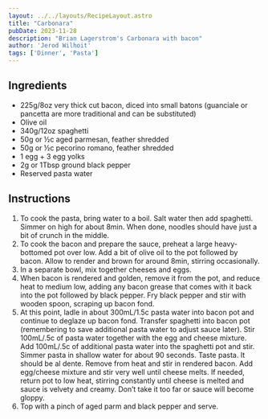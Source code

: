 ```yaml
---
layout: ../../layouts/RecipeLayout.astro
title: "Carbonara"
pubDate: 2023-11-28
description: "Brian Lagerstrom's Carbonara with bacon"
author: 'Jerod Wilhoit'
tags: ['Dinner', 'Pasta']
---
```


## Ingredients

* 225g/8oz very thick cut bacon, diced into small batons (guanciale or pancetta are more traditional and can be substituted)
* Olive oil
* 340g/12oz spaghetti
* 50g or ½c aged parmesan, feather shredded
* 50g or ½c pecorino romano, feather shredded
* 1 egg + 3 egg yolks
* 2g or 1Tbsp ground black pepper
* Reserved pasta water

## Instructions

1. To cook the pasta, bring water to a boil. Salt water then add spaghetti. Simmer on high for about 8min. When done, noodles should have just a bit of crunch in the middle.
2. To cook the bacon and prepare the sauce, preheat a large heavy-bottomed pot over low. Add a bit of olive oil to the pot followed by bacon. Allow to render and brown for around 8min, stirring occasionally.
3. In a separate bowl, mix together cheeses and eggs.
4. When bacon is rendered and golden, remove it from the pot, and reduce heat to medium low, adding any bacon grease that comes with it back into the pot followed by black pepper. Fry black pepper and stir with wooden spoon, scraping up bacon fond.
5. At this point, ladle in about 300mL/1.5c pasta water into bacon pot and continue to deglaze up bacon fond. Transfer spaghetti into bacon pot (remembering to save additional pasta water to adjust sauce later). Stir 100mL/.5c of pasta water together with the egg and cheese mixture. Add 100mL/.5c of additional pasta water into the spaghetti pot and stir. Simmer pasta in shallow water for about 90 seconds. Taste pasta. It should be al dente. Remove from heat and stir in rendered bacon. Add egg/cheese mixture and stir very well until cheese melts. If needed, return pot to low heat, stirring constantly until cheese is melted and sauce is velvety and creamy. Don’t take it too far or sauce will become gloppy.
6. Top with a pinch of aged parm and black pepper and serve.